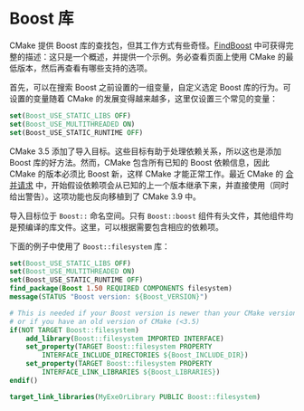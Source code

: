 # Boost 库

CMake 提供 Boost 库的查找包，但其工作方式有些奇怪。[FindBoost] 中可获得完整的描述：这只是一个概述，并提供一个示例。务必查看页面上使用 CMake 的最低版本，然后再查看有哪些支持的选项。

首先，可以在搜索 Boost 之前设置的一组变量，自定义选定 Boost 库的行为。可设置的变量随着 CMake 的发展变得越来越多，这里仅设置三个常见的变量：

```cmake
set(Boost_USE_STATIC_LIBS OFF)
set(Boost_USE_MULTITHREADED ON)
set(Boost_USE_STATIC_RUNTIME OFF)
```

CMake 3.5 添加了导入目标。这些目标有助于处理依赖关系，所以这也是添加 Boost 库的好方法。然而，CMake 包含所有已知的 Boost 依赖信息，因此 CMake 的版本必须比 Boost 新，这样 CMake 才能正常工作。最近 CMake 的 [合并请求][MROldBoost] 中，开始假设依赖项会从已知的上一个版本继承下来，并直接使用（同时给出警告）。这项功能也反向移植到了 CMake 3.9 中。

导入目标位于 `Boost::` 命名空间。只有 `Boost::boost` 组件有头文件，其他组件均是预编译的库文件。这里，可以根据需要包含相应的依赖项。

下面的例子中使用了 `Boost::filesystem` 库：

```cmake
set(Boost_USE_STATIC_LIBS OFF)
set(Boost_USE_MULTITHREADED ON)
set(Boost_USE_STATIC_RUNTIME OFF)
find_package(Boost 1.50 REQUIRED COMPONENTS filesystem)
message(STATUS "Boost version: ${Boost_VERSION}")

# This is needed if your Boost version is newer than your CMake version
# or if you have an old version of CMake (<3.5)
if(NOT TARGET Boost::filesystem)
    add_library(Boost::filesystem IMPORTED INTERFACE)
    set_property(TARGET Boost::filesystem PROPERTY
        INTERFACE_INCLUDE_DIRECTORIES ${Boost_INCLUDE_DIR})
    set_property(TARGET Boost::filesystem PROPERTY
        INTERFACE_LINK_LIBRARIES ${Boost_LIBRARIES})
endif()

target_link_libraries(MyExeOrLibrary PUBLIC Boost::filesystem)
```

[FindBoost]: https://cmake.org/cmake/help/latest/module/FindBoost.html
[MROldBoost]: https://gitlab.kitware.com/cmake/cmake/merge_requests/1172
